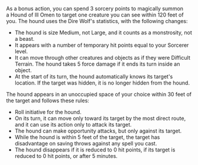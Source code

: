 As a bonus action, you can spend 3 sorcery points to magically summon a Hound of Ill Omen to target one creature you can see within 120 feet of you. The hound uses the Dire Wolf's statistics, with the following changes:

- The hound is size Medium, not Large, and it counts as a monstrosity, not a beast.
- It appears with a number of temporary hit points equal to your Sorcerer level.
- It can move through other creatures and objects as if they were Difficult Terrain. The hound takes 5 force damage if it ends its turn inside an object.
- At the start of its turn, the hound automatically knows its target's location. If the target was hidden, it is no longer hidden from the hound.

The hound appears in an unoccupied space of your choice within 30 feet of the target and follows these rules: 

- Roll initiative for the hound. 
- On its turn, it can move only toward its target by the most direct route, and it can use its action only to attack its target. 
- The hound can make opportunity attacks, but only against its target.
- While the hound is within 5 feet of the target, the target has disadvantage on saving throws against any spell you cast. 
- The hound disappears if it is reduced to 0 hit points, if its target is reduced to 0 hit points, or after 5 minutes.